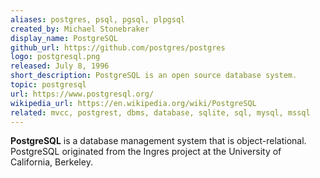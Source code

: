 ```yaml
---
aliases: postgres, psql, pgsql, plpgsql
created_by: Michael Stonebraker
display_name: PostgreSQL
github_url: https://github.com/postgres/postgres
logo: postgresql.png
released: July 8, 1996
short_description: PostgreSQL is an open source database system.
topic: postgresql
url: https://www.postgresql.org/
wikipedia_url: https://en.wikipedia.org/wiki/PostgreSQL
related: mvcc, postgrest, dbms, database, sqlite, sql, mysql, mssql
---
```

**PostgreSQL** is a database management system that is object-relational. PostgreSQL originated from the Ingres project at the University of California, Berkeley.
